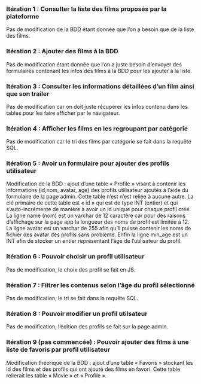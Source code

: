 ### Itération 1 :  Consulter la liste des films proposés par la plateforme
Pas de modification de la BDD étant donnée que l’on a besoin que de la liste des films.

### Itération 2 : Ajouter des films à la BDD
Pas de modification étant donnée que l’on a juste besoin d’envoyer des formulaires contenant les infos des films à la BDD pour les ajouter à la liste.

### Itération 3 :  Consulter les informations détaillées d’un film ainsi que son trailer
Pas de modification car on doit juste récupérer les infos contenu dans les tables pour les faire afficher par le navigateur.

### Itération 4 : Afficher les films en les regroupant par catégorie
Pas de modification car le tri des films par catégorie se fait  dans la requête SQL.

### Itération 5 : Avoir un formulaire pour ajouter des profils utilisateur
Modification de la BDD : ajout d’une table « Profile » visant à contenir les informations (id,nom, avatar, age) des profils utilisateur ajoutés à l’aide du formulaire de la page admin. Cette table n’est  n’est reliée à aucune autre.
La clé primaire de cette table est « id » qui est de type INT (entier) et qui s’auto-incrémente de manière à avoir un id unique pour chaque profil créé. La ligne name (nom) est un varchar de 12 caractère car pour des raisons d’affichage sur la page app la longueur des noms de profil est limitée à 12. La ligne avatar est un varchar de 255 afin qu’il puisse contenir les noms de fichier des avatar des profils sans problème. Enfin la ligne min_age est un INT afin de stocker un entier représentant l’âge de l’utilisateur du profil.

### Itération 6 : Pouvoir choisir un profil utilisateur
Pas de modification, le choix des profil se fait en JS.

### Itération 7 : Filtrer les contenus selon l’âge du profil sélectionné
Pas de modification, le tri se fait dans la requête SQL.

### Itération 8 : Pouvoir modifier un profil utilsateur
Pas de modification, l’édition des profils se fait sur la page admin.

### Itération 9 (pas commencée) : Pouvoir ajouter des films à une liste de favoris par profil utilisateur
Modification théorique de la BDD : ajout d’une table « Favoris » stockant les id des films et des profils qui ont ajouté des films en favori. Cette table relierait les table « Movie » et « Profile ».